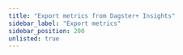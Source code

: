 ```yaml
---
title: "Export metrics from Dagster+ Insights"
sidebar_label: "Export metrics"
sidebar_position: 200
unlisted: true
---
```


